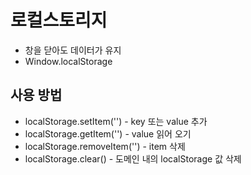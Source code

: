 # 로컬스토리지

- 창을 닫아도 데이터가 유지
- Window.localStorage

## 사용 방법

- localStorage.setItem('') - key 또는 value 추가
- localStorage.getItem('') - value 읽어 오기
- localStorage.removeItem('') - item 삭제
- localStorage.clear() - 도메인 내의 localStorage 값 삭제

